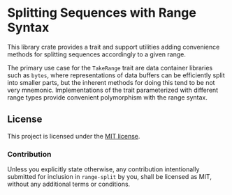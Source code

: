 # Splitting Sequences with Range Syntax

This library crate provides a trait and support utilities adding
convenience methods for splitting sequences accordingly to a given range.

The primary use case for the `TakeRange` trait are data container libraries
such as `bytes`, where representations of data buffers can be efficiently
split into smaller parts, but the inherent methods for doing this tend to be
not very mnemonic.
Implementations of the trait parameterized with different range types
provide convenient polymorphism with the range syntax.

## License

This project is licensed under the [MIT license](LICENSE).

### Contribution

Unless you explicitly state otherwise, any contribution intentionally submitted
for inclusion in `range-split` by you, shall be licensed as MIT, without any
additional terms or conditions.
